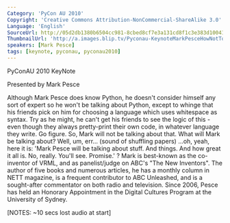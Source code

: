 ```yaml
---
Category: 'PyCon AU 2010'
Copyright: 'Creative Commons Attribution-NonCommercial-ShareAlike 3.0'
Language: 'English'
SourceUrl: http://05d2db1380b6504cc981-8cbed8cf7e3a131cd8f1c3e383d10041.r93.cf2.rackcdn.com/pycon-au-2010/483_pyconau-2010-keynote-mark-pesce-quot-how-not-to-be-seen-quot.flv
ThumbnailUrl: 'http://a.images.blip.tv/Pyconau-KeynoteMarkPesceHowNotToBeSeen121-838.jpg'
speakers: [Mark Pesce]
tags: [keynote, pyconau, pyconau2010]
---
```

PyConAU 2010 KeyNote

Presented by Mark Pesce

Although Mark Pesce does know Python, he doesn't consider himself any sort of
expert so he won't be talking about Python, except to whinge that his friends
pick on him for choosing a language which uses whitespace as syntax. Try as he
might, he can't get his friends to see the logic of this - even though they
always pretty-print their own code, in whatever language they write. Go
figure. So, Mark will not be talking about that. What will Mark be talking
about? Well, um, err... (sound of shuffling papers) ...oh, yeah, here it is:
'Mark Pesce will be talking about stuff. And things. And how great it all is.
No, really. You'll see. Promise.' ? Mark is best-known as the co-inventor of
VRML, and as panelist/judge on ABC's "The New Inventors". The author of five
books and numerous articles, he has a monthly column in NETT magazine, is a
frequent contributor to ABC Unleashed, and is a sought-after commentator on
both radio and television. Since 2006, Pesce has held an Honorary Appointment
in the Digital Cultures Program at the University of Sydney.

[NOTES: ~10 secs lost audio at start]

